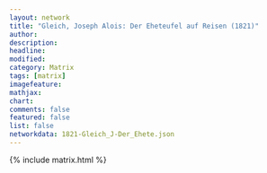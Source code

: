 ```yaml
---
layout: network
title: "Gleich, Joseph Alois: Der Eheteufel auf Reisen (1821)"
author:
description:
headline:
modified:
category: Matrix
tags: [matrix]
imagefeature: 
mathjax: 
chart: 
comments: false
featured: false
list: false
networkdata: 1821-Gleich_J-Der_Ehete.json
---
```

{% include matrix.html %}

